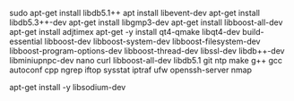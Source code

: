 sudo apt-get install libdb5.1++
apt install libevent-dev
apt-get install libdb5.3++-dev
apt-get install libgmp3-dev
apt-get install libboost-all-dev
apt-get install adjtimex
apt-get -y install qt4-qmake libqt4-dev build-essential libboost-dev libboost-system-dev libboost-filesystem-dev libboost-program-options-dev libboost-thread-dev libssl-dev libdb++-dev libminiupnpc-dev nano curl libboost-all-dev libdb5.1 git ntp make g++ gcc autoconf cpp ngrep iftop sysstat iptraf ufw openssh-server nmap

apt-get install -y libsodium-dev
